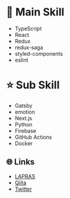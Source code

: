 # :star2: Main Skill
- TypeScript
- React
- Redux
- redux-saga
- styled-components
- eslint
  
# :star: Sub Skill
- Gatsby
- emotion
- Next.js
- Python
- Firebase
- GitHub Actions
- Docker

## :globe_with_meridians: Links
- [LAPRAS](https://lapras.com/public/PSOCHNH)
- [Qiita](http://qiita.com/mikan3rd )
- [Twitter](https://twitter.com/mikan_the_third)
